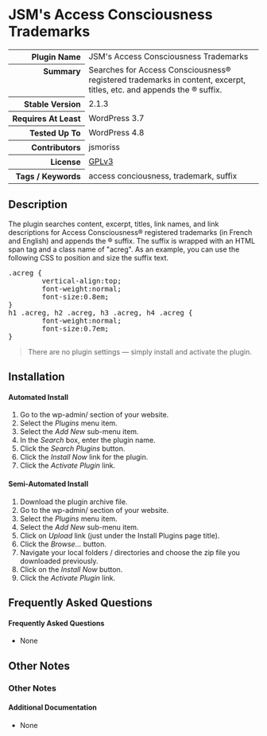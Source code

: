 <h1>JSM&#039;s Access Consciousness Trademarks</h1>

<table>
<tr><th align="right" valign="top" nowrap>Plugin Name</th><td>JSM&#039;s Access Consciousness Trademarks</td></tr>
<tr><th align="right" valign="top" nowrap>Summary</th><td>Searches for Access Consciousness&reg; registered trademarks in content, excerpt, titles, etc. and appends the &reg; suffix.</td></tr>
<tr><th align="right" valign="top" nowrap>Stable Version</th><td>2.1.3</td></tr>
<tr><th align="right" valign="top" nowrap>Requires At Least</th><td>WordPress 3.7</td></tr>
<tr><th align="right" valign="top" nowrap>Tested Up To</th><td>WordPress 4.8</td></tr>
<tr><th align="right" valign="top" nowrap>Contributors</th><td>jsmoriss</td></tr>
<tr><th align="right" valign="top" nowrap>License</th><td><a href="https://www.gnu.org/licenses/gpl.txt">GPLv3</a></td></tr>
<tr><th align="right" valign="top" nowrap>Tags / Keywords</th><td>access conciousness, trademark, suffix</td></tr>
</table>

<h2>Description</h2>

<p>The plugin searches content, excerpt, titles, link names, and link descriptions for Access Consciousness&reg; registered trademarks (in French and English) and appends the &reg; suffix. The suffix is wrapped with an HTML span tag and a class name of "acreg". As an example, you can use the following CSS to position and size the suffix text.</p>

<pre>
.acreg {
        vertical-align:top;
        font-weight:normal;
        font-size:0.8em;
}
h1 .acreg, h2 .acreg, h3 .acreg, h4 .acreg {
        font-weight:normal;
        font-size:0.7em;
}
</pre>

<blockquote>
<p>There are no plugin settings &mdash; simply install and activate the plugin.</p>
</blockquote>


<h2>Installation</h2>

<h4>Automated Install</h4>

<ol>
<li>Go to the wp-admin/ section of your website.</li>
<li>Select the <em>Plugins</em> menu item.</li>
<li>Select the <em>Add New</em> sub-menu item.</li>
<li>In the <em>Search</em> box, enter the plugin name.</li>
<li>Click the <em>Search Plugins</em> button.</li>
<li>Click the <em>Install Now</em> link for the plugin.</li>
<li>Click the <em>Activate Plugin</em> link.</li>
</ol>

<h4>Semi-Automated Install</h4>

<ol>
<li>Download the plugin archive file.</li>
<li>Go to the wp-admin/ section of your website.</li>
<li>Select the <em>Plugins</em> menu item.</li>
<li>Select the <em>Add New</em> sub-menu item.</li>
<li>Click on <em>Upload</em> link (just under the Install Plugins page title).</li>
<li>Click the <em>Browse...</em> button.</li>
<li>Navigate your local folders / directories and choose the zip file you downloaded previously.</li>
<li>Click on the <em>Install Now</em> button.</li>
<li>Click the <em>Activate Plugin</em> link.</li>
</ol>


<h2>Frequently Asked Questions</h2>

<h4>Frequently Asked Questions</h4>

<ul>
<li>None</li>
</ul>


<h2>Other Notes</h2>

<h3>Other Notes</h3>
<h4>Additional Documentation</h4>

<ul>
<li>None</li>
</ul>


